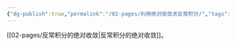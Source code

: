 ```yaml
---
{"dg-publish":true,"permalink":"/02-pages/利用绝对收敛求反常积分/","tags":["personal/blog","math/高等数学/反常积分"]}
---
```


[[02-pages/反常积分的绝对收敛\|反常积分的绝对收敛]]。